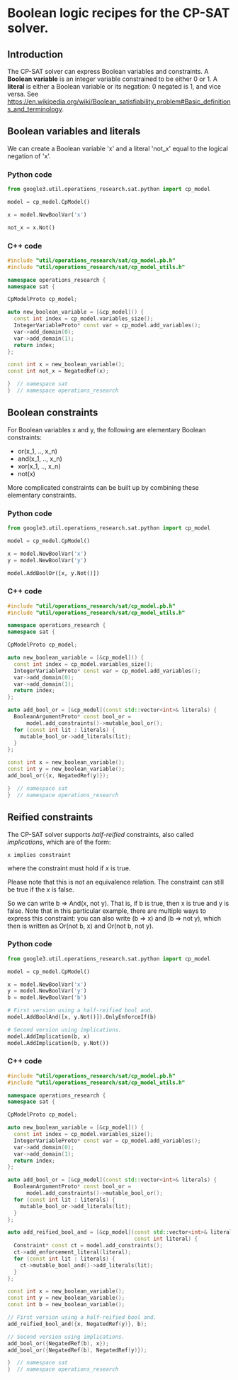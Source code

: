 # Boolean logic recipes for the CP-SAT solver.



## Introduction

The CP-SAT solver can express Boolean variables and constraints. A **Boolean
variable** is an integer variable constrained to be either 0 or 1. A **literal**
is either a Boolean variable or its negation: 0 negated is 1, and vice versa.
See
https://en.wikipedia.org/wiki/Boolean_satisfiability_problem#Basic_definitions_and_terminology.

## Boolean variables and literals

We can create a Boolean variable 'x' and a literal 'not_x' equal to the logical
negation of 'x'.

### Python code

```python
from google3.util.operations_research.sat.python import cp_model

model = cp_model.CpModel()

x = model.NewBoolVar('x')

not_x = x.Not()
```

### C++ code

```cpp
#include "util/operations_research/sat/cp_model.pb.h"
#include "util/operations_research/sat/cp_model_utils.h"

namespace operations_research {
namespace sat {

CpModelProto cp_model;

auto new_boolean_variable = [&cp_model]() {
  const int index = cp_model.variables_size();
  IntegerVariableProto* const var = cp_model.add_variables();
  var->add_domain(0);
  var->add_domain(1);
  return index;
};

const int x = new_boolean_variable();
const int not_x = NegatedRef(x);

}  // namespace sat
}  // namespace operations_research
```

## Boolean constraints

For Boolean variables x and y, the following are elementary Boolean constraints:

-   or(x_1, .., x_n)
-   and(x_1, .., x_n)
-   xor(x_1, .., x_n)
-   not(x)

More complicated constraints can be built up by combining these elementary
constraints.

### Python code

```python
from google3.util.operations_research.sat.python import cp_model

model = cp_model.CpModel()

x = model.NewBoolVar('x')
y = model.NewBoolVar('y')

model.AddBoolOr([x, y.Not()])
```

### C++ code

```cpp
#include "util/operations_research/sat/cp_model.pb.h"
#include "util/operations_research/sat/cp_model_utils.h"

namespace operations_research {
namespace sat {

CpModelProto cp_model;

auto new_boolean_variable = [&cp_model]() {
  const int index = cp_model.variables_size();
  IntegerVariableProto* const var = cp_model.add_variables();
  var->add_domain(0);
  var->add_domain(1);
  return index;
};

auto add_bool_or = [&cp_model](const std::vector<int>& literals) {
  BooleanArgumentProto* const bool_or =
      model.add_constraints()->mutable_bool_or();
  for (const int lit : literals) {
    mutable_bool_or->add_literals(lit);
  }
};

const int x = new_boolean_variable();
const int y = new_boolean_variable();
add_bool_or({x, NegatedRef(y)});

}  // namespace sat
}  // namespace operations_research
```

## Reified constraints

The CP-SAT solver supports *half-reified* constraints, also called
*implications*, which are of the form:

    x implies constraint

where the constraint must hold if *x* is true.

Please note that this is not an equivalence relation. The constraint can still
be true if the *x* is false.

So we can write b => And(x, not y). That is, if b is true, then x is true and y
is false. Note that in this particular example, there are multiple ways to
express this constraint: you can also write (b => x) and (b => not y), which
then is written as Or(not b, x) and Or(not b, not y).

### Python code

```python
from google3.util.operations_research.sat.python import cp_model

model = cp_model.CpModel()

x = model.NewBoolVar('x')
y = model.NewBoolVar('y')
b = model.NewBoolVar('b')

# First version using a half-reified bool and.
model.AddBoolAnd([x, y.Not()]).OnlyEnforceIf(b)

# Second version using implications.
model.AddImplication(b, x)
model.AddImplication(b, y.Not())
```

### C++ code

```cpp
#include "util/operations_research/sat/cp_model.pb.h"
#include "util/operations_research/sat/cp_model_utils.h"

namespace operations_research {
namespace sat {

CpModelProto cp_model;

auto new_boolean_variable = [&cp_model]() {
  const int index = cp_model.variables_size();
  IntegerVariableProto* const var = cp_model.add_variables();
  var->add_domain(0);
  var->add_domain(1);
  return index;
};

auto add_bool_or = [&cp_model](const std::vector<int>& literals) {
  BooleanArgumentProto* const bool_or =
      model.add_constraints()->mutable_bool_or();
  for (const int lit : literals) {
    mutable_bool_or->add_literals(lit);
  }
};

auto add_reified_bool_and = [&cp_model](const std::vector<int>& literals,
                                        const int literal) {
  Constraint* const ct = model.add_constraints();
  ct->add_enforcement_literal(literal);
  for (const int lit : literals) {
    ct->mutable_bool_and()->add_literals(lit);
  }
};

const int x = new_boolean_variable();
const int y = new_boolean_variable();
const int b = new_boolean_variable();

// First version using a half-reified bool and.
add_reified_bool_and({x, NegatedRef(y)}, b);

// Second version using implications.
add_bool_or({NegatedRef(b), x});
add_bool_or({NegatedRef(b), NegatedRef(y)});

}  // namespace sat
}  // namespace operations_research
```
